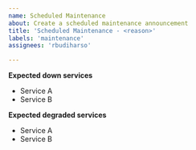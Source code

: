 ```yaml
---
name: Scheduled Maintenance
about: Create a scheduled maintenance announcement
title: 'Scheduled Maintenance - <reason>'
labels: 'maintenance'
assignees: 'rbudiharso'

---
```

<!--
start: 2021-02-24T13:00:00.220Z
end: 2021-02-24T14:00:00.220Z
expectedDown: bridge-api, processor-api
expectedDegraded: bridge-api
-->

**Expected down services**
- Service A
- Service B

**Expected degraded services**
- Service A
- Service B
